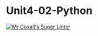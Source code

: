 # Unit4-02-Python
[![Mr Coxall's Super Linter](https://github.com/ICS3U-C-Programming-DylanMuta007/Assign-02-Python/workflows/Mr%20Coxall's%20Super%20Linter/badge.svg)](https://github.com/ICS3U-C-Programming-DylanMuta007/Assign-02-Python/actions/)
